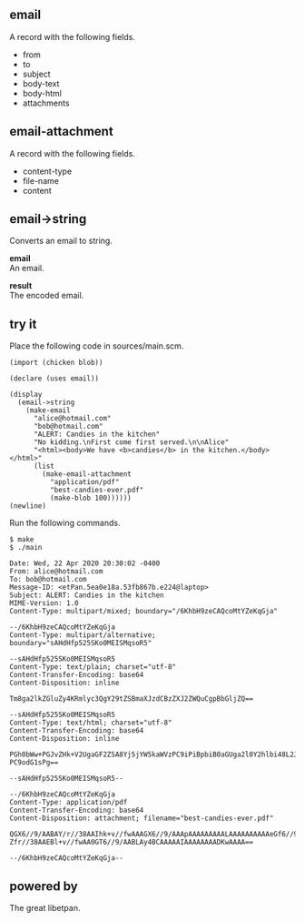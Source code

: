 email
-----
A record with the following fields.

- from
- to
- subject
- body-text
- body-html
- attachments

email-attachment
----------------
A record with the following fields.

- content-type
- file-name
- content

email->string
-------------
Converts an email to string.

__email__  
An email.

__result__  
The encoded email.

try it
------
Place the following code in sources/main.scm.

    (import (chicken blob))

    (declare (uses email))

    (display
      (email->string
        (make-email
          "alice@hotmail.com"
          "bob@hotmail.com"
          "ALERT: Candies in the kitchen"
          "No kidding.\nFirst come first served.\n\nAlice"
          "<html><body>We have <b>candies</b> in the kitchen.</body></html>"
          (list
            (make-email-attachment
              "application/pdf"
              "best-candies-ever.pdf"
              (make-blob 100))))))
    (newline)

Run the following commands.

    $ make
    $ ./main

    Date: Wed, 22 Apr 2020 20:30:02 -0400
    From: alice@hotmail.com
    To: bob@hotmail.com
    Message-ID: <etPan.5ea0e18a.53fb867b.e224@laptop>
    Subject: ALERT: Candies in the kitchen
    MIME-Version: 1.0
    Content-Type: multipart/mixed; boundary="/6KhbH9zeCAQcoMtYZeKqGja"

    --/6KhbH9zeCAQcoMtYZeKqGja
    Content-Type: multipart/alternative; boundary="sAHdHfp525SKo0MEISMqsoR5"

    --sAHdHfp525SKo0MEISMqsoR5
    Content-Type: text/plain; charset="utf-8"
    Content-Transfer-Encoding: base64
    Content-Disposition: inline

    Tm8ga2lkZGluZy4KRmlyc3QgY29tZSBmaXJzdCBzZXJ2ZWQuCgpBbGljZQ==

    --sAHdHfp525SKo0MEISMqsoR5
    Content-Type: text/html; charset="utf-8"
    Content-Transfer-Encoding: base64
    Content-Disposition: inline

    PGh0bWw+PGJvZHk+V2UgaGF2ZSA8Yj5jYW5kaWVzPC9iPiBpbiB0aGUga2l0Y2hlbi48L2JvZHk+
    PC9odG1sPg==

    --sAHdHfp525SKo0MEISMqsoR5--

    --/6KhbH9zeCAQcoMtYZeKqGja
    Content-Type: application/pdf
    Content-Transfer-Encoding: base64
    Content-Disposition: attachment; filename="best-candies-ever.pdf"

    QGX6//9/AABAY/r//38AAIhk+v//fwAAAGX6//9/AAApAAAAAAAAALAAAAAAAAAAeGf6//9/AAAA
    Zfr//38AAEBl+v//fwAA0GT6//9/AABLAy4BCAAAAAIAAAAAAAADKwAAAA==

    --/6KhbH9zeCAQcoMtYZeKqGja--

powered by
----------
The great libetpan.
